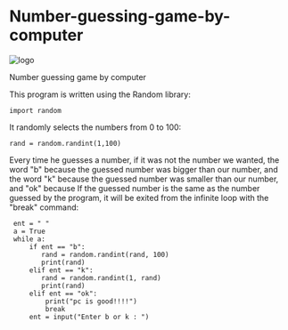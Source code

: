 # Number-guessing-game-by-computer

![logo](https://github.com/Peyman2012/Number-guessing-game-by-computer/assets/88220773/c7e44beb-9c49-4f3e-bf95-671453cbe578)

Number guessing game by computer

This program is written using the Random library:

    import random

It randomly selects the numbers from 0 to 100:

    rand = random.randint(1,100)

Every time he guesses a number, if it was not the number we wanted, the word "b" because the guessed number was bigger than our number, and the word "k" because the guessed number was smaller than our number, and "ok" because If the guessed number is the same as the number guessed by the program, it will be exited from the infinite loop with the "break" command:

     ent = " "
     a = True
     while a:
         if ent == "b":
            rand = random.randint(rand, 100)
            print(rand)
         elif ent == "k":
            rand = random.randint(1, rand)
            print(rand)
         elif ent == "ok":
             print("pc is good!!!!")
             break
         ent = input("Enter b or k : ")
